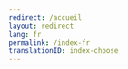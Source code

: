 ```yaml
---
redirect: /accueil
layout: redirect
lang: fr
permalink: /index-fr
translationID: index-choose
---
```

